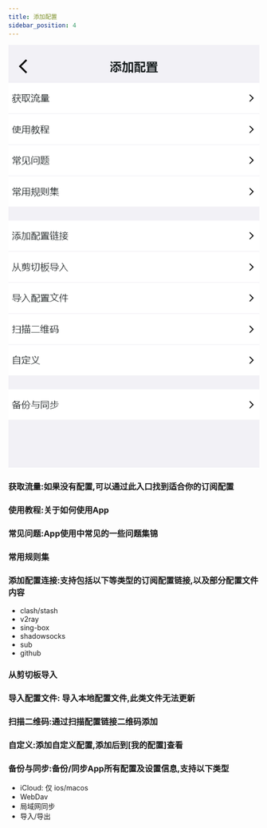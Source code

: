 ```yaml
---
title: 添加配置
sidebar_position: 4
---
```



![](./img/add-profiles.png#center)


### 获取流量:如果没有配置,可以通过此入口找到适合你的订阅配置
### 使用教程:关于如何使用App
### 常见问题:App使用中常见的一些问题集锦
### 常用规则集


### 添加配置连接:支持包括以下等类型的订阅配置链接,以及部分配置文件内容
- clash/stash
- v2ray
- sing-box
- shadowsocks
- sub
- github
### 从剪切板导入
### 导入配置文件: 导入本地配置文件,此类文件无法更新
### 扫描二维码:通过扫描配置链接二维码添加
### 自定义:添加自定义配置,添加后到[我的配置]查看
### 备份与同步:备份/同步App所有配置及设置信息,支持以下类型
- iCloud: 仅 ios/macos 
- WebDav
- 局域网同步
- 导入/导出
